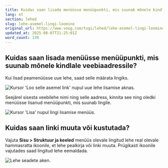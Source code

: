 ```yaml
---
title: Kuidas saan lisada menüüsse menüüpunkti, mis suunab mõnele kindlale veebiaadressile?
lang: et
section: lehed
slug: lehe-asemel-lingi-loomine
original_url: https://www.voog.com/tugi/lehed/lehe-asemel-lingi-loomine
updated_at: 2025-08-07T21:25:01Z
word_count: 139
---
```

## Kuidas saan lisada menüüsse menüüpunkti, mis suunab mõnele kindlale veebiaadressile?

Kui lisad peamenüüsse uue lehe, saad selle määrata lingiks.

![Kursor 'Loo selle asemel link' nupul uue lehe lisamise aknas.](https://media.voog.com/0000/0036/2183/photos/Lehed_ja_struktuur10-1_block.png "Kursor 'Loo selle asemel link' nupul uue lehe lisamise aknas.")

Seejärel sisesta veebilehe nimi ning selle aadress, kinnita see ning oledki menüüsse lisanud menüüpunkti, mis suunab lingile.

![Kursor 'Lisa' nupul lingi lisamise menüüs.](https://media.voog.com/0000/0036/2183/photos/Lehed_ja_struktuur10-2_block.png "Kursor 'Lisa' nupul lingi lisamise menüüs.")

## Kuidas saan linki muuta või kustutada?

Vajuta **Sisu > Struktuur ja keeled** menüüs olevale lingitud lehe real olevale hammasratta ikoonile, et lehe pealkirja või linki muuta. Prügikasti ikoonile vajutades saad lingitud lehe eemaldada.

![Lehe seadete aken.](https://media.voog.com/0000/0036/2183/photos/Lehed_ja_struktuur10-3_block.png "Lehe seadete aken.")

